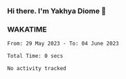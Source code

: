 ### Hi there. I'm Yakhya Diome 👋

### WAKATIME
<!--START_SECTION:waka-->

```txt
From: 29 May 2023 - To: 04 June 2023

Total Time: 0 secs

No activity tracked
```

<!--END_SECTION:waka-->
